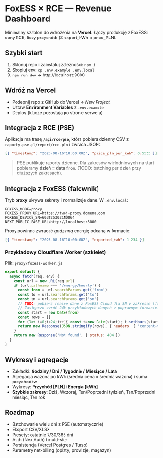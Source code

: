 # FoxESS × RCE — Revenue Dashboard

Minimalny szablon do wdrożenia na **Vercel**. Łączy produkcję z FoxESS i ceny RCE, liczy przychód: (Σ export_kWh × price_PLN).

## Szybki start

1. Sklonuj repo i zainstaluj zależności: `npm i`
2. Skopiuj env: `cp .env.example .env.local`
3. `npm run dev` → http://localhost:3000

## Wdróż na Vercel

- Podepnij repo z GitHub do Vercel → *New Project*
- Ustaw **Environment Variables** z `.env.example`
- Deploy (klucze pozostają po stronie serwera)

## Integracja z RCE (PSE)

Aplikacja ma trasę **`/api/rce/pse`**, która pobiera dzienny CSV z `raporty.pse.pl/report/rce-pln` i zwraca JSON:
```json
[{ "timestamp": "2025-08-16T10:00:00Z", "price_pln_per_kwh": 0.5523 }]
```
> PSE publikuje raporty dzienne. Dla zakresów wielodniowych na start pobieramy **dzień = data `from`**. (TODO: batching per dzień przy dłuższych zakresach).

## Integracja z FoxESS (falownik)

Tryb **proxy** ukrywa sekrety i normalizuje dane. W `.env.local`:
```
FOXESS_MODE=proxy
FOXESS_PROXY_URL=https://twoj-proxy.domena.com
FOXESS_DEVICE_SN=603T253021ND064
NEXT_PUBLIC_BASE_URL=http://localhost:3000
```
Proxy powinno zwracać *godzinną* energię oddaną w formacie:
```json
[{ "timestamp": "2025-08-16T10:00:00Z", "exported_kwh": 1.234 }]
```

### Przykładowy Cloudflare Worker (szkielet)
Plik: `proxy/foxess-worker.js`
```js
export default {
  async fetch(req, env) {
    const url = new URL(req.url)
    if (url.pathname === '/energy/hourly') {
      const from = url.searchParams.get('from')
      const to = url.searchParams.get('to')
      const sn = url.searchParams.get('sn')
      // TODO: pobierz realne dane z FoxESS Cloud dla SN w zakresie [from,to]
      // Zastępczo zwróć 24h przykładowych danych w poprawnym formacie:
      const start = new Date(from)
      const rows = []
      for (let i=0;i<24;i++){ const t=new Date(start); t.setHours(start.getHours()+i); rows.push({ timestamp: t.toISOString(), exported_kwh: Math.round(Math.random()*2000)/1000 }) }
      return new Response(JSON.stringify(rows), { headers: { 'content-type': 'application/json' } })
    }
    return new Response('Not found', { status: 404 })
  }
}
```

## Wykresy i agregacje

- Zakładki: **Godziny / Dni / Tygodnie / Miesiące / Lata**
- Agregacja ważona po kWh (średnia cena = średnia ważona) i suma przychodów
- Wykresy: **Przychód [PLN]** i **Energia [kWh]**
- **Szybkie zakresy**: Dziś, Wczoraj, Ten/Poprzedni tydzień, Ten/Poprzedni miesiąc, Ten rok

## Roadmap

- Batchowanie wielu dni z PSE (automatycznie)
- Eksport CSV/XLSX
- Presety: ostatnie 7/30/365 dni
- Auth (NextAuth) i multi-site
- Persistencja (Vercel Postgres / Turso)
- Parametry net-billing (opłaty, prowizje, magazyn)
